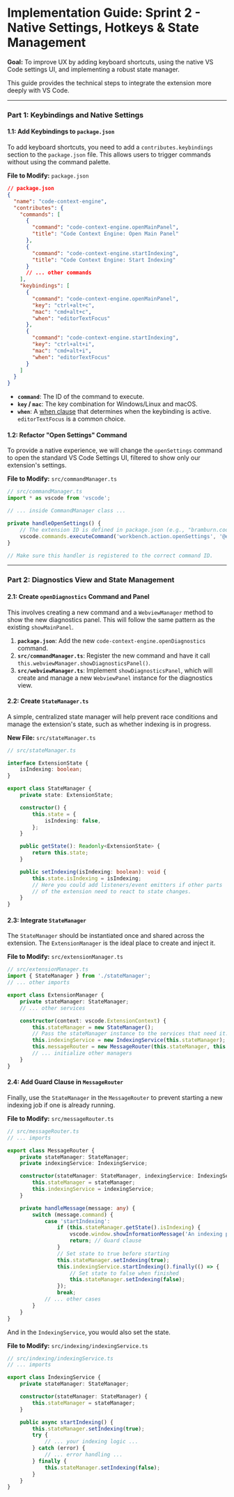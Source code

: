 # Implementation Guide: Sprint 2 - Native Settings, Hotkeys & State Management

**Goal:** To improve UX by adding keyboard shortcuts, using the native VS Code settings UI, and implementing a robust state manager.

This guide provides the technical steps to integrate the extension more deeply with VS Code.

---

### **Part 1: Keybindings and Native Settings**

#### **1.1: Add Keybindings to `package.json`**

To add keyboard shortcuts, you need to add a `contributes.keybindings` section to the `package.json` file. This allows users to trigger commands without using the command palette.

**File to Modify:** `package.json`

```json
// package.json
{
  "name": "code-context-engine",
  "contributes": {
    "commands": [
      {
        "command": "code-context-engine.openMainPanel",
        "title": "Code Context Engine: Open Main Panel"
      },
      {
        "command": "code-context-engine.startIndexing",
        "title": "Code Context Engine: Start Indexing"
      }
      // ... other commands
    ],
    "keybindings": [
      {
        "command": "code-context-engine.openMainPanel",
        "key": "ctrl+alt+c",
        "mac": "cmd+alt+c",
        "when": "editorTextFocus"
      },
      {
        "command": "code-context-engine.startIndexing",
        "key": "ctrl+alt+i",
        "mac": "cmd+alt+i",
        "when": "editorTextFocus"
      }
    ]
  }
}
```

*   **`command`**: The ID of the command to execute.
*   **`key` / `mac`**: The key combination for Windows/Linux and macOS.
*   **`when`**: A [when clause](https://code.visualstudio.com/api/references/when-clause-contexts) that determines when the keybinding is active. `editorTextFocus` is a common choice.

#### **1.2: Refactor "Open Settings" Command**

To provide a native experience, we will change the `openSettings` command to open the standard VS Code Settings UI, filtered to show only our extension's settings.

**File to Modify:** `src/commandManager.ts`

```typescript
// src/commandManager.ts
import * as vscode from 'vscode';

// ... inside CommandManager class ...

private handleOpenSettings() {
    // The extension ID is defined in package.json (e.g., "bramburn.code-context-engine")
    vscode.commands.executeCommand('workbench.action.openSettings', '@ext:bramburn.code-context-engine');
}

// Make sure this handler is registered to the correct command ID.
```

--- 

### **Part 2: Diagnostics View and State Management**

#### **2.1: Create `openDiagnostics` Command and Panel**

This involves creating a new command and a `WebviewManager` method to show the new diagnostics panel. This will follow the same pattern as the existing `showMainPanel`.

1.  **`package.json`**: Add the new `code-context-engine.openDiagnostics` command.
2.  **`src/commandManager.ts`**: Register the new command and have it call `this.webviewManager.showDiagnosticsPanel()`.
3.  **`src/webviewManager.ts`**: Implement `showDiagnosticsPanel`, which will create and manage a new `WebviewPanel` instance for the diagnostics view.

#### **2.2: Create `StateManager.ts`**

A simple, centralized state manager will help prevent race conditions and manage the extension's state, such as whether indexing is in progress.

**New File:** `src/stateManager.ts`

```typescript
// src/stateManager.ts

interface ExtensionState {
    isIndexing: boolean;
}

export class StateManager {
    private state: ExtensionState;

    constructor() {
        this.state = {
            isIndexing: false,
        };
    }

    public getState(): Readonly<ExtensionState> {
        return this.state;
    }

    public setIndexing(isIndexing: boolean): void {
        this.state.isIndexing = isIndexing;
        // Here you could add listeners/event emitters if other parts
        // of the extension need to react to state changes.
    }
}
```

#### **2.3: Integrate `StateManager`**

The `StateManager` should be instantiated once and shared across the extension. The `ExtensionManager` is the ideal place to create and inject it.

**File to Modify:** `src/extensionManager.ts`

```typescript
// src/extensionManager.ts
import { StateManager } from './stateManager';
// ... other imports

export class ExtensionManager {
    private stateManager: StateManager;
    // ... other services

    constructor(context: vscode.ExtensionContext) {
        this.stateManager = new StateManager();
        // Pass the stateManager instance to the services that need it.
        this.indexingService = new IndexingService(this.stateManager);
        this.messageRouter = new MessageRouter(this.stateManager, this.indexingService);
        // ... initialize other managers
    }
}
```

#### **2.4: Add Guard Clause in `MessageRouter`**

Finally, use the `StateManager` in the `MessageRouter` to prevent starting a new indexing job if one is already running.

**File to Modify:** `src/messageRouter.ts`

```typescript
// src/messageRouter.ts
// ... imports

export class MessageRouter {
    private stateManager: StateManager;
    private indexingService: IndexingService;

    constructor(stateManager: StateManager, indexingService: IndexingService) {
        this.stateManager = stateManager;
        this.indexingService = indexingService;
    }

    private handleMessage(message: any) {
        switch (message.command) {
            case 'startIndexing':
                if (this.stateManager.getState().isIndexing) {
                    vscode.window.showInformationMessage('An indexing process is already running.');
                    return; // Guard clause
                }
                // Set state to true before starting
                this.stateManager.setIndexing(true);
                this.indexingService.startIndexing().finally(() => {
                    // Set state to false when finished
                    this.stateManager.setIndexing(false);
                });
                break;
            // ... other cases
        }
    }
}
```

And in the `IndexingService`, you would also set the state.

**File to Modify:** `src/indexing/indexingService.ts`

```typescript
// src/indexing/indexingService.ts
// ... imports

export class IndexingService {
    private stateManager: StateManager;

    constructor(stateManager: StateManager) {
        this.stateManager = stateManager;
    }

    public async startIndexing() {
        this.stateManager.setIndexing(true);
        try {
            // ... your indexing logic ...
        } catch (error) {
            // ... error handling ...
        } finally {
            this.stateManager.setIndexing(false);
        }
    }
}
```
